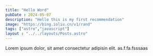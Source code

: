 ```yaml
---
title: "Hello Word"
pubDate : 2024-05-07
description: "Hello this is my first recommendation"
image: "https://bing.ioliu.cn/v1/rand"
tags: ["astro","javascript"]
layout : "../../layouts/Posts.astro"
---
```

Lorem ipsum dolor, sit amet consectetur adipisin elit. 
as.f.fa.fsssaas
